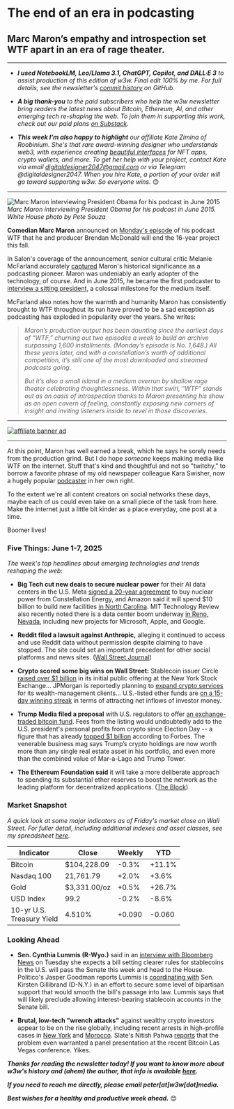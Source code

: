 # The end of an era in podcasting
## Marc Maron’s empathy and introspection set WTF apart in an era of rage theater.

<hr>

- _**I used NotebookLM, Leo/Llama 3.1, ChatGPT, Copilot, and DALL·E 3** to assist production of this edition of w3w. Final edit 100% by me. For full details, see the newsletter's [commit history](https://github.com/peteramckay/w3wnewsletter/commits) on GitHub._ <!-- Edit listed AIs as needed before final publication. -->

- _**A big thank-you** to the paid subscribers who help the w3w newsletter bring readers the latest news about Bitcoin, Ethereum, AI, and other emerging tech re-shaping the web. To join them in supporting this work, check out our paid plans [on Substack](https://w3wnews.substack.com/subscribe)._

- _**This week I'm also happy to highlight** our affiliate Kate Zimina of Roobinium. She's that rare award-winning designer who understands web3, with experience creating [beautiful interfaces](https://dribbble.com/roobinium) for NFT apps, crypto wallets, and more. To get her help with your project, contact Kate via email digitaldesigner2047@gmail.com or via Telegram @digitaldesigner2047. When you hire Kate, a portion of your order will go toward supporting w3w. So everyone wins._ 😊

<hr>

![Marc Maron interviewing President Obama for his podcast in June 2015](https://w3w.news/img/marc-maron-obama.jpg)
*Marc Maron interviewing President Obama for his podcast in June 2015. White House photo by Pete Souza*

**Comedian Marc Maron** announced on [Monday's episode](https://www.wtfpod.com/podcast/episode-1648-john-mulaney) of his podcast WTF that he and producer Brendan McDonald will end the 16-year project this fall.

In Salon's coverage of the announcement, senior cultural critic Melanie McFarland accurately [captured](https://www.salon.com/2025/06/04/marc-marons-heart-made-wtf-a-hit-in-the-joe-rogan-age-its-all-about-shallow-brawn/) Maron's historical significance as a podcasting pioneer. Maron was undeniably an early adopter of the technology, of course. And in June 2015, he became the first podcaster to [interview a sitting president](https://www.wtfpod.com/podcast/episodes/episode_613_-_president_barack_obama), a colossal milestone for the medium itself.  

McFarland also notes how the warmth and humanity Maron has consistently brought to WTF throughout its run have proved to be a sad exception as podcasting has exploded in popularity over the years. She writes:

>*Maron’s production output has been daunting since the earliest days of “WTF,” churning out two episodes a week to build an archive surpassing 1,600 installments. (Monday’s episode is No. 1,648.) All these years later, and with a constellation’s worth of additional competition, it’s still one of the most downloaded and streamed podcasts going.*
>
>*But it’s also a small island in a medium overrun by shallow rage theater celebrating thoughtlessness. Within that swirl, “WTF” stands out as an oasis of introspection thanks to Maron presenting his show as an open cavern of feeling, constantly exposing new corners of insight and inviting listeners inside to revel in those discoveries.*

<hr>

[![affiliate banner ad](https://w3w.news/img/affiliate-kz-letter.png)](
https://dribbble.com/roobinium)

<hr>

At this point, Maron has well earned a break, which he says he sorely needs from the production grind. But I do hope *someone* keeps making media like WTF on the internet. Stuff that's kind and thoughtful and not so "twitchy," to borrow a favorite phrase of my old newspaper colleague Kara Swisher, now a hugely popular [podcaster](https://podcasts.voxmedia.com/show/pivot) in her own right.

To the extent we're all content creators on social networks these days, maybe each of us could even take on a small piece of the task from here. Make the internet just a little bit kinder as a place everyday, one post at a time.

Boomer lives!


### Five Things: June 1-7, 2025

*The week's top headlines about emerging technologies and trends reshaping the web:*

- **Big Tech cut new deals to secure nuclear power** for their AI data centers in the U.S. Meta [signed a 20-year agreement](https://www.cnbc.com/2025/06/03/meta-signs-nuclear-power-deal-with-constellation-energy-.html) to buy nuclear power from Constellation Energy, and Amazon said it will spend $10 billion to build new facilities [in North Carolina](https://decrypt.co/323815/amazon-10-billion-north-carolina-data-centers-ai-expansion). MIT Technology Review also recently noted there is a data center boom underway [in Reno, Nevada](https://www.technologyreview.com/2025/05/20/1116287/ai-data-centers-nevada-water-reno-computing-environmental-impact/), including new projects for Microsoft, Apple, and Google.

- **Reddit filed a lawsuit against Anthropic,** alleging it continued to access and use Reddit data without permission despite claiming to have stopped. The site could set an important precedent for other social platforms and news sites. ([Wall Street Journal](https://www.wsj.com/tech/ai/reddit-lawsuit-anthropic-ai-3b9624dd?st=YhJVhU&reflink=desktopwebshare_permalink))

- **Crypto scored some big wins on Wall Street:** Stablecoin issuer Circle [raised over $1 billion](https://www.wsj.com/finance/stocks/crypto-firm-circle-set-to-make-stock-market-debut-cb804241?st=vTzrwQ&reflink=desktopwebshare_permalink) in its initial public offering at the New York Stock Exchange... JPMorgan is reportedly planning to [expand crypto services](https://www.theblock.co/post/356998/jpmorgan-to-offer-crypto-etf-financing-considers-letting-clients-use-crypto-as-loan-collateral-report) for its wealth-management clients... U.S.-listed ether funds are [on a 15-day winning streak](https://www.theblock.co/post/357372/15-day-streak-brings-ethereum-etfs-to-record-high-cumulative-inflow-value) in terms of attracting net inflows of investor money.

- **Trump Media filed a proposal** with U.S. regulators to offer [an exchange-traded bitcoin fund](https://finance.yahoo.com/news/donald-trumps-truth-social-officially-files-for-bitcoin-etf-as-company-deepens-crypto-push-150426350.html). Fees from the listing would undoubtedly add to the U.S. president's personal profits from crypto since Election Day -- a figure that has already [topped $1 billion](https://www.forbes.com/sites/danalexander/2025/06/05/this-is-how-much-trump-has-made-from-crypto-so-far/) according to Forbes. The venerable business mag says Trump’s crypto holdings are now worth more than any single real estate asset in his portfolio, and even more than the combined value of Mar-a-Lago and Trump Tower.

- **The Ethereum Foundation said** it will take a more deliberate approach to spending its substantial ether reserves to boost the network as the leading platform for decentralized applications. ([The Block](https://www.theblock.co/post/357066/ethereum-foundation-expects-2025-26-to-be-pivotal-for-the-ecosystem-as-it-reforms-its-treasury-management))



### Market Snapshot

*A quick look at some major indicators as of Friday's market close on Wall Street. For fuller detail, including additional indexes and asset classes, see my spreadsheet [here](https://docs.google.com/spreadsheets/d/11XuSerOv1DG7vFWAkwoXehOe4G4xDMm6LSNL7SAL4vA/edit?usp=sharing).*


<table>

  <thead>
    <tr>
      <th>Indicator</th>
      <th>Close</th>
      <th>Weekly</th>
      <th>YTD</th>
    </tr>
  </thead>

  <tbody>
   <tr>
     <td>Bitcoin</td>
     <td>$104,228.09<!-- BTC weekly closing price --></td>
     <td>-0.3%<!-- weekly % change --></td>
     <td>+11.1%<!-- YTD % change --></td>
   </tr>

   <tr>
     <td>Nasdaq 100</td>
     <td>21,761.79<!-- Nasdaq 100 weekly closing price --></td>
     <td>+2.0%<!-- weekly % change --></td>
     <td>+3.6%<!-- YTD % change --></td>
   </tr>

   <tr>
     <td>Gold</td>
     <td>$3,331.00/oz<!-- Gold weekly closing price --></td>
     <td>+0.5%<!-- weekly % change --></td>
     <td>+26.7%<!-- YTD % change --></td>
   </tr>

   <tr>
     <td>USD Index</td>
     <td>99.2<!-- USD Index weekly closing price --></td>
     <td>-0.2%<!-- weekly % change --></td>
     <td>-8.6%<!-- YTD % change --></td>
   </tr>

   <tr>
     <td>10-yr U.S.<br> Treasury Yield</td>
     <td>4.510%<!-- 10-year weekly closing yield --></td>
     <td>+0.090<!-- weekly change --></td>
     <td>-0.060<!-- YTD change --></td>
   </tr>

</tbody>
</table>



### Looking Ahead

- **Sen. Cynthia Lummis (R-Wyo.)** said in an [interview with Bloomberg News](https://www.youtube.com/watch?v=iEHfVY3S9F4&t=91s) on Tuesday she expects a bill setting clearer rules for stablecoins in the U.S. will pass the Senate this week and head to the House. Politico's Jasper Goodman reports Lummis is [coordinating with](https://www.politico.com/live-updates/2025/06/03/congress/senate-crypto-stablecoins-legislation-market-republicans-00383565) Sen. Kirsten Gillibrand (D-N.Y.) in an effort to secure some level of bipartisan support that would smooth the bill's passage into law. Lummis says that will likely preclude allowing interest-bearing stablecoin accounts in the Senate bill.

- **Brutal, low-tech "wrench attacks"** against wealthy crypto investors appear to be on the rise globally, including recent arrests in high-profile cases in [New York](https://abcnews.go.com/US/wireStory/wrench-attacks-wealthy-crypto-holders-rise-122270144) and [Morocco](https://decrypt.co/323693/police-arrest-alleged-amstermind-french-crypto-kidnappings-report). Slate's Nitish Pahwa [reports](https://slate.com/technology/2025/06/crypto-news-wrench-attacks-nyc-kidnapping-crime-rise.html) that the problem even warranted a panel presentation at the recent Bitcoin Las Vegas conference. Yikes.

_**Thanks for reading the newsletter today! If you want to know more about w3w's history and (ahem) the author, that info is available [here](https://w3wnews.substack.com/about).**_

_**If you need to reach me directly, please email peter[at]w3w[dot]media.**_

_**Best wishes for a healthy and productive week ahead.**_ 😊
